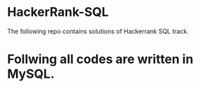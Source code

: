 # HackerRank-SQL
The following repo contains solutions of Hackerrank SQL track.

# Follwing all codes are written in MySQL.
